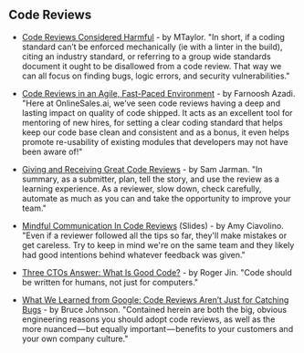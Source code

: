 ## Code Reviews

- [Code Reviews Considered Harmful](https://hackernoon.com/code-reviews-considered-harmful-a4cc9b2323dc) - by MTaylor. "In short, if a coding standard can’t be enforced mechanically (ie with a linter in the build), citing an industry standard, or referring to a group wide standards document it ought to be disallowed from a code review. That way we can all focus on finding bugs, logic errors, and security vulnerabilities."

- [Code Reviews in an Agile, Fast-Paced Environment](https://hackernoon.com/code-reviews-in-an-agile-fast-paced-environment-464d5e6ec860) - by Farnoosh Azadi. "Here at OnlineSales.ai, we’ve seen code reviews having a deep and lasting impact on quality of code shipped. It acts as an excellent tool for mentoring of new hires, for setting a clear coding standard that helps keep our code base clean and consistent and as a bonus, it even helps promote re-usability of existing modules that developers may not have been aware of!"

- [Giving and Receiving Great Code Reviews](https://dev.to/samjarman/giving-and-receiving-great-code-reviews) - by Sam Jarman. "In summary, as a submitter, plan, tell the story, and use the review as a learning experience. As a reviewer, slow down, check carefully, automate as much as you can and take the opportunity to improve your team."

- [Mindful Communication In Code Reviews](http://amyciavolino.com/assets/MindfulCommunicationInCodeReviews.pdf) (Slides) - by Amy Ciavolino. "Even if a reviewer followed all the tips so far, they'll make mistakes or get careless. Try to keep in mind we're on the same team and they likely had good intentions behind whatever feedback was given."

- [Three CTOs Answer: What Is Good Code?](https://hackernoon.com/three-ctos-answer-what-is-good-code-2ec6aa1d1a85) - by Roger Jin. "Code should be written for humans, not just for computers."

- [What We Learned from Google: Code Reviews Aren’t Just for Catching Bugs](https://blog.fullstory.com/what-we-learned-from-google-code-reviews-arent-just-for-catching-bugs/) - by Bruce Johnson. "Contained herein are both the big, obvious engineering reasons you should adopt code reviews, as well as the more nuanced — but equally important — benefits to your customers and your own company culture."
